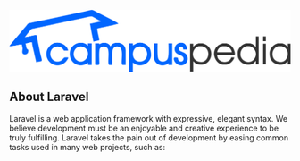 ![Campuspedia Internship](https://github.com/edonovanto/Internship-Campuspedia/blob/master/public/img/logo/logo.png)

## About Laravel

Laravel is a web application framework with expressive, elegant syntax. We believe development must be an enjoyable and creative experience to be truly fulfilling. Laravel takes the pain out of development by easing common tasks used in many web projects, such as:
